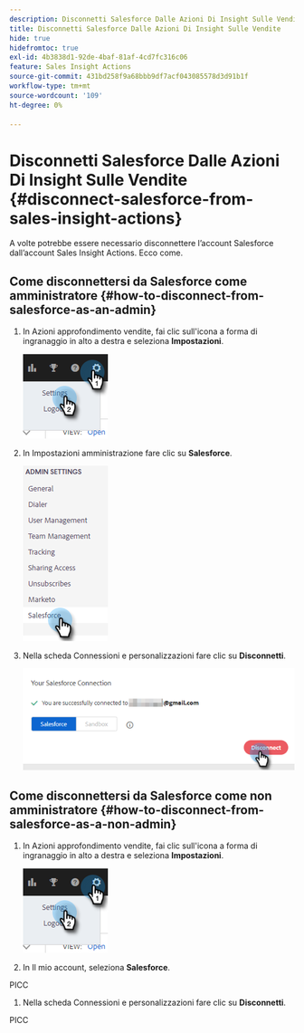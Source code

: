 ```yaml
---
description: Disconnetti Salesforce Dalle Azioni Di Insight Sulle Vendite - Documentazione Di Marketo - Documentazione Del Prodotto
title: Disconnetti Salesforce Dalle Azioni Di Insight Sulle Vendite
hide: true
hidefromtoc: true
exl-id: 4b3838d1-92de-4baf-81af-4cd7fc316c06
feature: Sales Insight Actions
source-git-commit: 431bd258f9a68bbb9df7acf043085578d3d91b1f
workflow-type: tm+mt
source-wordcount: '109'
ht-degree: 0%

---
```


# Disconnetti Salesforce Dalle Azioni Di Insight Sulle Vendite {#disconnect-salesforce-from-sales-insight-actions}

A volte potrebbe essere necessario disconnettere l’account Salesforce dall’account Sales Insight Actions. Ecco come.

## Come disconnettersi da Salesforce come amministratore {#how-to-disconnect-from-salesforce-as-an-admin}

1. In Azioni approfondimento vendite, fai clic sull&#39;icona a forma di ingranaggio in alto a destra e seleziona **Impostazioni**.

   ![](assets/disconnect-salesforce-from-sales-insight-actions-1.png)

1. In Impostazioni amministrazione fare clic su **Salesforce**.

   ![](assets/disconnect-salesforce-from-sales-insight-actions-2.png)

1. Nella scheda Connessioni e personalizzazioni fare clic su **Disconnetti**.

   ![](assets/disconnect-salesforce-from-sales-insight-actions-3.png)

## Come disconnettersi da Salesforce come non amministratore {#how-to-disconnect-from-salesforce-as-a-non-admin}

1. In Azioni approfondimento vendite, fai clic sull&#39;icona a forma di ingranaggio in alto a destra e seleziona **Impostazioni**.

   ![](assets/disconnect-salesforce-from-sales-insight-actions-4.png)

1. In Il mio account, seleziona **Salesforce**.

PICC

1. Nella scheda Connessioni e personalizzazioni fare clic su **Disconnetti**.

PICC
